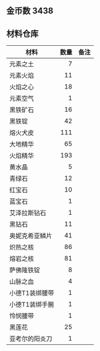 ## 金币数 3438
## 材料仓库
| 材料        | 数量   |  备注  |
| --------   | -----:  | :----:  |
| 元素之土      | 7   |        |
| 元素火焰      | 11   |        |
| 火焰之心        |   18   |      |
| 元素空气        |    1   |    |
|黑铁矿石|16||
|黑铁锭|42||
|熔火犬皮|111||
|大地精华|65||
|火焰精华|193||
|黄水晶|5||
|青绿石|12||
|红宝石|10||
|蓝宝石|1||
|艾泽拉斯钻石|1||
|黑钻石|11||
|奥妮克希亚鳞片|41||
|炽热之核|86||
|熔岩之核|81||
|萨佛隆铁锭|8||
|山脉之血|4||
|小德T1装绑腰带|1||
|小德T1装绑手腕|1||
|怜悯腰带|1||
|黑莲花|25||
|亚考尔的阳炎刀|1||

